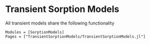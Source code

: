 # Transient Sorption Models
All transient models share the following functionality
```@autodocs
Modules = [SorptionModels]
Pages = ["TransientSorptionModels/TransientSorptionModels.jl"]
```
